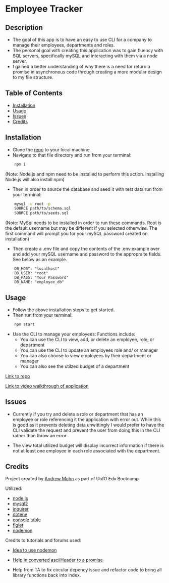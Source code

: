 # Employee Tracker

## Description

- The goal of this app is to have an easy to use CLI for a company to manage their employees, departments and roles.
- The personal goal with creating this application was to gain fluency with SQL servers, specifically mySQL and interacting with them via a node server.
- I gained a better understanding of why there is a need for return a promise in asynchronous code through creating a more modular design to my file structure.

## Table of Contents

- [Installation](#installation)
- [Usage](#usage)
- [Issues](#issues)
- [Credits](#credits)

## Installation

- Clone the [repo](https://github.com/andrewmuhn/employee-tracker) to your local machine.
- Navigate to that file directory and run from your terminal:

```bash
	npm i
```

(Note: Node.js and npm need to be installed to perform this action. Installing Node.js will also install npm)

- Then in order to source the database and seed it with test data run from your terminal:

```bash
	mysql -u root -p
	SOURCE path/to/schema.sql
	SOURCE path/to/seeds.sql
```

(Note: MySql needs to be installed in order to run these commands. Root is the default username but may be different if you selected otherwise. The first command will prompt you for your mySQL password created on installation)

- Then create a .env file and copy the contents of the .env.example over and add your mySQL username and password to the appropraite fields. See below as an example.

```env
	DB_HOST: "localhost"
	DB_USER: "root"
	DB_PASS: "Your Password"
	DB_NAME: "employee_db"
```

## Usage

- Follow the above installation steps to get started.
- Then run from your terminal:

```bash
	npm start
```

- Use the CLI to manage your employees: Functions include:
  - You can use the CLI to view, add, or delete an employee, role, or department
  - You can use the CLI to update an employees role and/ or manager
  - You can also choose to view employees by their department or manager
  - You can also see the utilzed budget of a department

[Link to repo](https://github.com/andrewmuhn/employee-tracker)

[Link to video walkthrough of application]()

## Issues

- Currently if you try and delete a role or department that has an employee or role referencing it the application with error out. While this is good as it prevents deleting data unwittingly I would prefer to have the CLI validate the request and prevent the user from doing this in the CLI rather than throw an error

- The view total utilized budget will display incorrect information if there is not at least one employee in each role associated with the department.

## Credits

Project created by [Andrew Muhn](https://github.com/andrewmuhn)
as part of UofO Edx Bootcamp

Utilized:

- [node.js](https://nodejs.org/en/about)
- [mysql2](https://github.com/sidorares/node-mysql2#readme)
- [inquirer](https://github.com/SBoudrias/Inquirer.js#readme)
- [dotenv](https://github.com/motdotla/dotenv#readme)
- [console.table](https://github.com/bahmutov/console.table)
- [figlet](https://github.com/patorjk/figlet.js#readme)
- [nodemon](https://www.npmjs.com/package/nodemon)

Credits to tutorials and forums used:

- [Idea to use nodemon](https://www.youtube.com/watch?v=SccSCuHhOw0&t=218s)
- [Help in converted asciiHeader to a promise](https://stackoverflow.com/questions/69158795/how-to-convert-a-callback-function-to-a-promise)

- Help from TA to fix circular depency issue and refactor code to bring all library functions back into index.
